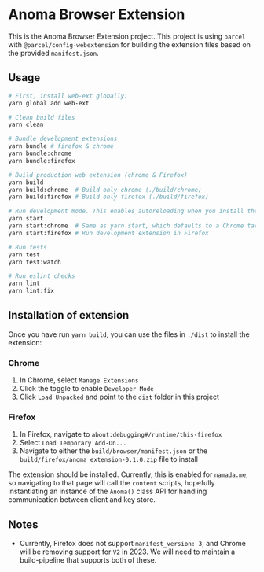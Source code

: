 # Anoma Browser Extension

This is the Anoma Browser Extension project. This project is using `parcel` with `@parcel/config-webextension` for building
the extension files based on the provided `manifest.json`.

## Usage

```bash
# First, install web-ext globally:
yarn global add web-ext

# Clean build files
yarn clean

# Bundle development extensions
yarn bundle # firefox & chrome
yarn bundle:chrome
yarn bundle:firefox

# Build production web extension (chrome & Firefox)
yarn build
yarn build:chrome  # Build only chrome (./build/chrome)
yarn build:firefox # Build only firefox (./build/firefox)

# Run development mode. This enables autoreloading when you install the extension at ./build/chrome
yarn start
yarn start:chrome  # Same as yarn start, which defaults to a Chrome target
yarn start:firefox # Run development extension in Firefox

# Run tests
yarn test
yarn test:watch

# Run eslint checks
yarn lint
yarn lint:fix
```

## Installation of extension

Once you have run `yarn build`, you can use the files in `./dist` to install the extension:

### Chrome

1. In Chrome, select `Manage Extensions`
2. Click the toggle to enable `Developer Mode`
3. Click `Load Unpacked` and point to the `dist` folder in this project

### Firefox

1. In Firefox, navigate to `about:debugging#/runtime/this-firefox`
2. Select `Load Temporary Add-On...`
3. Navigate to either the `build/browser/manifest.json` or the `build/firefox/anoma_extension-0.1.0.zip` file to install

The extension should be installed. Currently, this is enabled for `namada.me`, so navigating to that page will call the `content` scripts,
hopefully instantiating an instance of the `Anoma()` class API for handling communication between client and key store.

## Notes

- Currently, Firefox does not support `manifest_version: 3`, and Chrome will be removing support for `V2` in 2023. We will need to maintain a build-pipeline that supports both of these.
